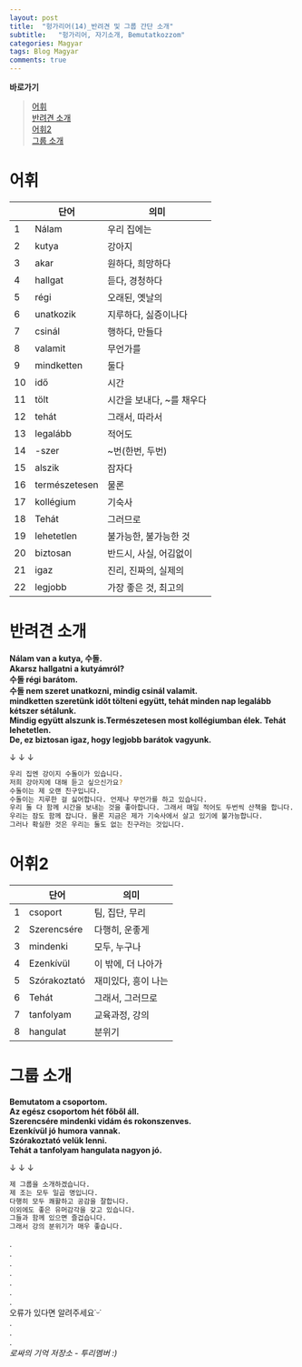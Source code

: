 ```yaml
---
layout: post
title:  "헝가리어(14)_반려견 및 그룹 간단 소개"
subtitle:   "헝가리어, 자기소개, Bemutatkozzom"
categories: Magyar
tags: Blog Magyar   
comments: true
---
```


**바로가기**                     
>[어휘](#어휘)      
>[반려견 소개](#반려견_소개)      
>[어휘2](#어휘2)      
>[그룹 소개](#그룹_소개)       


# 어휘          

|  | **단어** | **의미** |         
| ------ | ------ | ------ |     
|1|Nálam|우리 집에는|       
|2|kutya|강아지|          
|3|akar|원하다, 희망하다|          
|4|hallgat|듣다, 경청하다|        
|5|régi|오래된, 옛날의|        
|6|unatkozik|지루하다, 싫증이나다|        
|7|csinál|행하다, 만들다|      
|8|valamit|무언가를|    
|9|mindketten|둘다|    
|10|idő|시간|        
|11|tölt|시간을 보내다, ~를 채우다|      
|12|tehát|그래서, 따라서|     
|13|legalább|적어도|          
|14|-szer|~번(한번, 두번)|         
|15|alszik|잠자다|       
|16|természetesen|물론|       
|17|kollégium|기숙사|       
|18|Tehát|그러므로|       
|19|lehetetlen|불가능한, 불가능한 것|       
|20|biztosan|반드시, 사실, 어김없이|       
|21|igaz|진리, 진짜의, 실제의|       
|22|legjobb|가장 좋은 것, 최고의|     
     
    

# 반려견 소개       

**Nálam van a kutya, 수돌.**         
**Akarsz hallgatni a kutyámról?**         
**수돌 régi barátom.**         
**수돌 nem szeret unatkozni, mindig csinál valamit.**          
**mindketten szeretünk időt tölteni együtt, tehát minden nap legalább kétszer sétálunk.**        
**Mindig együtt alszunk is.Természetesen most kollégiumban élek. Tehát lehetetlen.**         
**De, ez biztosan igaz, hogy legjobb barátok vagyunk.**      

↓ ↓ ↓        


~~~sh
우리 집엔 강이지 수돌이가 있습니다.        
저희 강아지에 대해 듣고 싶으신가요?     
수돌이는 제 오랜 친구입니다.      
수돌이는 지루한 걸 싫어합니다. 언제나 무언가를 하고 있습니다.      
우리 둘 다 함께 시간을 보내는 것을 좋아합니다. 그래서 매일 적어도 두번씩 산책을 합니다.    
우리는 잠도 함께 잡니다. 물론 지금은 제가 기숙사에서 살고 있기에 불가능합니다.          
그러나 확실한 것은 우리는 둘도 없는 친구라는 것입니다.           
~~~


# 어휘2           

|  | **단어** | **의미** |         
| ------ | ------ | ------ |     
|1|csoport|팀, 집단, 무리|       
|2|Szerencsére|다행히, 운좋게|          
|3|mindenki|모두, 누구나|          
|4|Ezenkívül|이 밖에, 더 나아가|        
|5|Szórakoztató|재미있다, 흥이 나는|        
|6|Tehát|그래서, 그러므로|        
|7|tanfolyam|교육과정, 강의|      
|8|hangulat|분위기|    



# 그룹 소개

**Bemutatom a csoportom.**       
**Az egész csoportom hét főből áll.**     
**Szerencsére mindenki vidám és rokonszenves.**       
**Ezenkívül jó humora vannak.**        
**Szórakoztató velük lenni.**      
**Tehát a tanfolyam hangulata nagyon jó.**       
  

↓ ↓ ↓        


~~~sh
제 그룹을 소개하겠습니다.         
제 조는 모두 일곱 명입니다.        
다행히 모두 쾌활하고 공감을 잘합니다.        
이외에도 좋은 유머감각을 갖고 있습니다.         
그들과 함께 있으면 즐겁습니다.         
그래서 강의 분위기가 매우 좋습니다.       
~~~
.         
.         
.         
.         
.         
.       
.        
오류가 있다면 알려주세요˙ᵕ˙       
.       
.       
.       
_로싸의 기억 저장소 - 투리멤버 :)_

